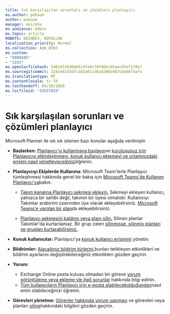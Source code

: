 ```yaml
---
title: Sık karşılaşılan sorunları ve çözümleri planlayıcı
ms.author: pebaum
author: pebaum
manager: mnirkhe
ms.audience: Admin
ms.topic: article
ROBOTS: NOINDEX, NOFOLLOW
localization_priority: Normal
ms.collection: Adm_O365
ms.custom:
- "9000685"
- "3193"
ms.openlocfilehash: 5d0c8fd5d6bb5c9fe0c70f46bc05aec95ef1fdef
ms.sourcegitcommit: 3281e61d3dfca02a01cd6ad208a987cda66f4afa
ms.translationtype: MT
ms.contentlocale: tr-TR
ms.lasthandoff: 04/18/2020
ms.locfileid: "43557029"
---
```

# <a name="planner-common-issues-and-resolutions"></a>Sık karşılaşılan sorunları ve çözümleri planlayıcı

Microsoft Planner ile sık sık istenen bazı konular aşağıda verilmiştir.
 
- **Başlarken:** [Planlayıcı'yı kullanmaya başlayın](https://support.office.com/article/microsoft-planner-help-4a9a13c6-3adf-4a60-a6fc-15c0b15e16fc)ve [kuruluşunuz için Planlayıcıyı etkinleştirmeyi, konuk kullanıcı eklemeyi ve ortamınızdaki erişimi nasıl yönetleyeceğinizi](https://docs.microsoft.com/office365/planner/planner-for-admins)öğrenin.

- **Planlayıcıyı Ekiplerde Kullanma**: Microsoft Team'lerle Planlayıcı tümleştirmesi hakkında genel bir bakış için [Microsoft Teams'de Kullanım Planlayıcı'ya](https://support.office.com/article/62798a9f-e8f7-4722-a700-27dd28a06ee0)bakın.

     - [Takım kanalına Planlayıcı sekmesi ekleyin.](https://support.office.com/article/62798a9f-e8f7-4722-a700-27dd28a06ee0#bkmk_addaplannertabtoateamchannel) Sekmeyi ekleyen kullanıcı, yalnızca bir sahibi değil, takımın bir üyesi olmalıdır. Kullanıcıyı Takımlar arabirimi üzerinden üye olarak ekleyebilirsiniz. [Microsoft Teams'e varolan bir plan](https://techcommunity.microsoft.com/t5/Planner-Blog/Bringing-a-Plan-into-Microsoft-Teams/ba-p/57463)da ekleyebilirsiniz.

    - [Planlayıcı sekmesini kaldırın veya planı silin.](https://support.office.com/article/62798a9f-e8f7-4722-a700-27dd28a06ee0#bkmk_removeaplannertabordeleteaplan) Silinen planlar Takımlar'da kurtarılamaz. Bir grup zaten [silinmişse, silinmiş planları ve grupları kurtarabilirsiniz.](https://techcommunity.microsoft.com/t5/planner-blog/microsoft-planner-now-you-can-recover-deleted-plans-and-groups/ba-p/362242
)
 
- **Konuk kullanıcılar:** Planlayıcı'ya [konuk kullanıcı erişimini](https://support.office.com/article/guest-access-in-microsoft-planner-cc5d7f96-dced-4da4-ab62-08c72d9759c6) yönetin.
 
- **Bildirimler:** [Alacağınız bildirim türlerini,](https://support.office.com/article/stay-on-top-of-tasks-and-plans-with-email-and-notifications-cce223d6-b0ae-43cf-a080-266e2414a859)bunları tetikleyen etkinlikleri ve bildirim ayarlarını değiştirebileceğiniz etkinlikleri gözden geçirin.
 
- **Yorum:** 
   - Exchange Online posta kutusu olmadan bir göreve [yorum görüntüleme veya ekleme yle ilgili sorunlar](https://docs.microsoft.com/office365/planner/planner-for-admins#can-people-in-my-organization-use-planner-if-they-dont-have-an-exchange-online-mailbox) hakkında bilgi edinin.
   - [Tüm kullanıcıların Planlayıcı için e-posta alabilecekolduğundan](https://docs.microsoft.com/office365/planner/planner-for-admins#how-do-i-make-sure-all-my-users-can-get-emails-forplanner)nasıl emin olabileceğinizi öğrenin.

- **Görevleri yönetme:** [Görevler hakkında yorum yapmayı](https://support.office.com/article/comment-on-tasks-in-microsoft-planner-fd4aedde-7785-4cd0-96ee-122fbc9140e1) ve görevleri veya planları [silme](https://support.office.com/article/delete-a-task-or-plan-39e10e78-13f0-446d-94cd-9e562648497a)hakkındaki bilgileri gözden geçirin.
